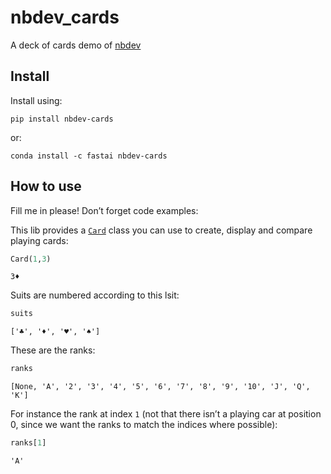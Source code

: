 nbdev_cards
================

<!-- WARNING: THIS FILE WAS AUTOGENERATED! DO NOT EDIT! -->

A deck of cards demo of [nbdev](https://nbdev.fast.ai/)

## Install

Install using:

    pip install nbdev-cards

or:

    conda install -c fastai nbdev-cards

## How to use

Fill me in please! Don’t forget code examples:

This lib provides a
[`Card`](https://Ber1812.github.io/nbdev-cards/cards.html#card) class
you can use to create, display and compare playing cards:

``` python
Card(1,3)
```

    3♦

Suits are numbered according to this lsit:

``` python
suits
```

    ['♣', '♦', '♥', '♠']

These are the ranks:

``` python
ranks
```

    [None, 'A', '2', '3', '4', '5', '6', '7', '8', '9', '10', 'J', 'Q', 'K']

For instance the rank at index `1` (not that there isn’t a playing car
at position 0, since we want the ranks to match the indices where
possible):

``` python
ranks[1]
```

    'A'

